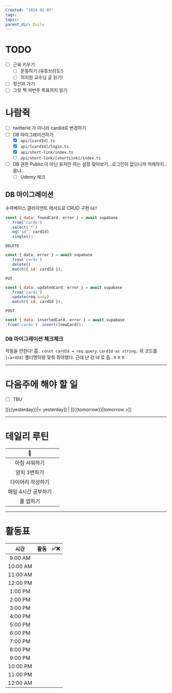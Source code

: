 ```yaml
---
Created: "2024-02-07"
tags: 
topic: 
parent_dir: Daily
---
```

# TODO
- [ ] 근육 키우기
	- [ ] 운동하기 (유튜브라도!)
	- [ ] 허지원 교수님 글 읽기!
- [ ] 정신과 가기
- [ ] 그릿 책 저번주 목표까지 읽기
# 나람쥑
- [ ] twitterId 가 아니라 cardId로 변경하기
- [ ] DB 마이그레이션하기
	- [x] `api/[cardId].ts`
	- [x] `api/[cardId]/login.ts`
	- [x] `api/short-link/index.ts`
	- [ ] `api/short-link/[shortLink]/index.ts`
- [ ] DB 권한 Public 이 아닌 유저만 하는 설정 찾아보기...로그인이 없으니까 어케하지..음냐..
	- [ ] Udemy 체크

## DB 마이그레이션
수파베이스 클라이언트 메서드로 CRUD 구현
`GET`
```js
const { data: foundCard, error } = await supabase
  .from('cards')
  .select('*')
  .eq('id', cardId)
  .single();
```

`DELETE`
```js
const { data, error } = await supabase
  .from('cards')
  .delete()
  .match({ id: cardId });
```

`PUT`
```js
const { data: updatedCard, error } = await supabase
  .from('cards')
  .update(req.body)
  .match({ id: cardId });
```

`POST`
```js
const { data: insertedCard, error } = await supabase
.from('cards') .insert([newCard]);
```
### DB 마이그레이션 체크체크
작동을 안한다! 흠.. 
`const cardId = req.query.cardId as string;` 
위 코드를 `[cardId]` 폴더명이랑 맞춰 줘야했다. 근데 난 걍 id 로 둠..ㅎㅎㅎ

----
# 다음주에 해야 할 일
- [ ] TBU 
  
[[{{yesterday}}|< yesterday]] | [[{{tomorrow}}|tomorrow >]]  
  
---  
# 데일리 루틴
|         🐣          |     |
|:-------------------:|:---:|
|    아침 샤워하기    |     |
|    양치 3번하기     |     |
|  다이어리 작성하기  |     |
| 매일 4시간 공부하기 |     |
|      풀 업하기      |     |

----
# 활동표
| 시간 | 활동 | ✅❌ |
| :--: | :--: | ---- |
| 9:00 AM |  |  |
| 10:00 AM |  |  |
| 11:00 AM |  |  |
| 12:00 PM |  |  |
| 1:00 PM |  |  |
| 2:00 PM |  |  |
| 3:00 PM |  |  |
| 4:00 PM |  |  |
| 5:00 PM |  |  |
| 6:00 PM |  |  |
| 7:00 PM |  |  |
| 8:00 PM |  |  |
| 9:00 PM |  |  |
| 10:00 PM |  |  |
| 11:00 PM |  |  |
| 12:00 AM |  |  |
